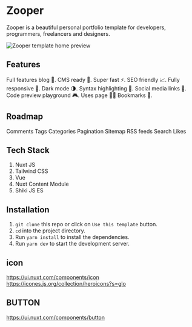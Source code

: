 # Zooper

Zooper is a beautiful personal portfolio template for developers, programmers, freelancers and designers.

![Zooper template home preview](https://zooper.pages.dev/preview.jpg)


## Features

Full features blog 📝.
CMS ready 🚀.
Super fast ⚡.
SEO friendly 📈.
Fully responsive 📱.
Dark mode 🌗.
Syntax highlighting 🌈.
Social media links 🔗.
Code preview playground 🎮.
Uses page 🧑‍💻
Bookmarks 📑.

## Roadmap

Comments
Tags
Categories
Pagination
Sitemap
RSS feeds
Search
Likes

## Tech Stack

1. Nuxt JS
2. Tailwind CSS
3. Vue
4. Nuxt Content Module
5. Shiki JS ES

## Installation

1. `git clone` this repo or click on `Use this template` button.
2. `cd` into the project directory.
3. Run `yarn install` to install the dependencies.
4. Run `yarn dev` to start the development server.

 
## icon
https://ui.nuxt.com/components/icon
https://icones.js.org/collection/heroicons?s=glo

## BUTTON
https://ui.nuxt.com/components/button